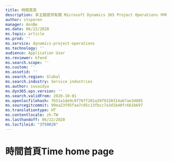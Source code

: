 ```yaml
---
title: 時間首頁
description: 本主題提供有關 Microsoft Dynamics 365 Project Operations 中時間功能的資訊。
author: stsporen
manager: AnnBe
ms.date: 06/22/2020
ms.topic: article
ms.prod: ''
ms.service: dynamics-project-operations
ms.technology: ''
audience: Application User
ms.reviewer: kfend
ms.search.scope: ''
ms.custom: ''
ms.assetid: ''
ms.search.region: Global
ms.search.industry: Service industries
ms.author: suvaidya
ms.dyn365.ops.version: ''
ms.search.validFrom: 2020-10-01
ms.openlocfilehash: f651a1de9c8f76ff201a39f9320314a67ae3d885
ms.sourcegitcommit: 99ea23f95faa7c85c13fbcc7a3d1b40fc661b697
ms.translationtype: HT
ms.contentlocale: zh-TW
ms.lasthandoff: 06/22/2020
ms.locfileid: "3750020"
---
```

# <a name="time-home-page"></a><span data-ttu-id="2c00f-103">時間首頁</span><span class="sxs-lookup"><span data-stu-id="2c00f-103">Time home page</span></span>
